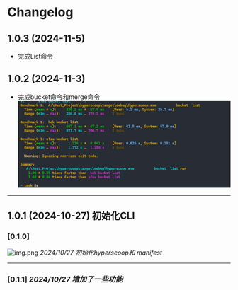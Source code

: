 # Changelog

## 1.0.3 (2024-11-5)

- 完成List命令

## 1.0.2 (2024-11-3)

- 完成bucket命令和merge命令
  ![img.png](img/1730643822703.jpg)

---

## 1.0.1 (2024-10-27)  初始化CLI

### [0.1.0]

![img.png](img/img.png)    *2024/10/27 初始化hyperscoop和 manifest*


--- 

### [0.1.1]   *2024/10/27 增加了一些功能*  

